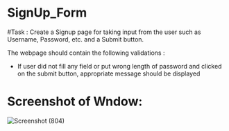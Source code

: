 # SignUp_Form

#Task : 
Create a Signup page for taking input from the user such as Username, Password, etc. and a Submit button. 

The webpage should contain the following validations :
* If user did not fill any field or put wrong length of password and clicked on the submit button, appropriate message should be displayed

# Screenshot of Wndow:
![Screenshot (804)](https://user-images.githubusercontent.com/95035779/153720150-bd0e55c6-93c6-4eb5-9c16-faecc3623b67.png)


